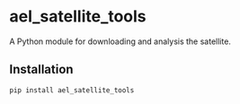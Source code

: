 # ael_satellite_tools

A Python module for downloading and analysis the satellite.

## Installation

```bash
pip install ael_satellite_tools

